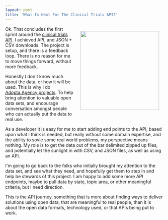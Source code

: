```yaml
---
layout: post
title: 'What Is Next For The Clinical Trials API?'
---
```

<p><img style="padding: 15px;" src="https://s3.amazonaws.com/kinlane-productions/bw-icons/bw-next-share.png" alt="" width="250" align="right" /></p>
<p>Ok. That concludes the first sprint around the <a href="http://adopta-agency.github.io/clinical-trials/documentation/?swagger_url=http://adopta-agency.github.io/clinical-trials/openapi-spec/complete.json">clinical trials API</a>. I achieved API, and JSON + CSV downloads. The project is setup, and there is a feedback loop. There is no reason for me to move things forward, without more feedback.</p>
<p>Honestly I don't know much about the data, or how it will be used. This is why I do <a href="http://adopta.agency">Adopta.Agency projects</a>. To help bring attention to valuable open data sets, and encourage conversation amongst people who can actually put the data to real use.&nbsp;</p>
<p>As a developer it is easy for me to start adding end points to the API, based upon what I think is needed, but really without some domain expertise, and the ability to sovle some real world problems, my perspective means nothing. My role is to get the data out of the bar delimited zipped up files, and potentially let the sunlight in with CSV, and JSON files, as well as using an API.</p>
<p>I'm going to go back to the folks who initially brought my attention to the data set, and see what they need, and hopefully get them to step in and help be stewards of this project. I am happy to add some more API endpoints, maybe to pull data by state, topic area, or other meaningful criteria, but I need direction.</p>
<p>This is the API journey, something that is more about finding ways to deliver solutions using open data, that are meaningful to real people, than it is about the open data formats, technology used, or that APIs being put to work.</p>